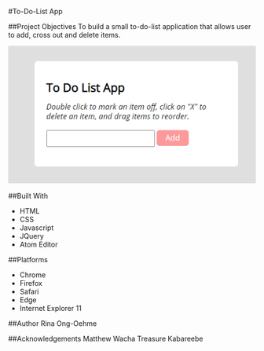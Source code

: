 #To-Do-List App

##Project Objectives
To build a small to-do-list application that allows user to add, cross out and delete items.

![to_do_list_app png](img/to_do_list_app.png)


##Built With
* HTML
* CSS
* Javascript
* JQuery
* Atom Editor

##Platforms
* Chrome
* Firefox
* Safari
* Edge
* Internet Explorer 11

##Author
Rina Ong-Oehme

##Acknowledgements
Matthew Wacha
Treasure Kabareebe
